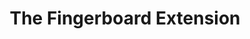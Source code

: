 ---
title: "The Fingerboard Extension"
url: /corvallis/the-fingerboard-extension/
shop: musical instrument
---